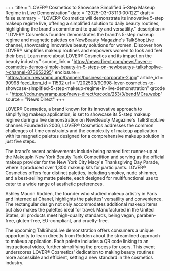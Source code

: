 +++
title = "LOVER® Cosmetics to Showcase Simplified 5-Step Makeup Regime in Live Demonstration"
date = "2025-03-03T13:00:12Z"
draft = false
summary = "LOVER® Cosmetics will demonstrate its innovative 5-step makeup regime live, offering a simplified solution to daily beauty routines, highlighting the brand's commitment to quality and versatility."
description = "LOVER® Cosmetics founder demonstrates the brand's 5-step makeup regime and magnetic palettes on NewBeauty Magazine's TalkShopLive channel, showcasing innovative beauty solutions for women. Discover how LOVER® simplifies makeup routines and empowers women to look and feel their best. Learn more about LOVER® Cosmetics and its impact on the beauty industry."
source_link = "https://newsdirect.com/news/lover-r-cosmetics-demos-simple-beauty-in-5-steps-on-newbeautys-talkshoplive-r-channel-873653295"
enclosure = "https://cdn.newsramp.app/banners/business-corporate-2.jpg"
article_id = 90998
feed_item_id = 11532
url = "/202503/90998-lover-cosmetics-to-showcase-simplified-5-step-makeup-regime-in-live-demonstration"
qrcode = "https://cdn.newsramp.app/news-direct/qrcode/253/3/bendMCra.webp"
source = "News Direct"
+++

<p>LOVER® Cosmetics, a brand known for its innovative approach to simplifying makeup application, is set to showcase its 5-step makeup regime during a live demonstration on NewBeauty Magazine's TalkShopLive channel. Founded in 2006, LOVER® Cosmetics addresses the common challenges of time constraints and the complexity of makeup application with its magnetic palettes designed for a comprehensive makeup solution in just five steps.</p><p>The brand's recent achievements include being named first runner-up at the MakeupIn New York Beauty Tank Competition and serving as the official makeup provider for the New York City Macy's Thanksgiving Day Parade, where it produced over 1,300 makeup kits for participants. LOVER® Cosmetics offers four distinct palettes, including smokey, nude shimmer, and a best-selling matte palette, each designed for multifunctional use to cater to a wide range of aesthetic preferences.</p><p>Ashley Maurin Rodden, the founder who studied makeup artistry in Paris and interned at Chanel, highlights the palettes' versatility and convenience. The rectangular design not only accommodates additional makeup items but also makes the palettes ideal for travel. Manufactured in the United States, all products meet high-quality standards, being vegan, paraben-free, gluten-free, EU-compliant, and cruelty-free.</p><p>The upcoming TalkShopLive demonstration offers consumers a unique opportunity to learn directly from Rodden about the streamlined approach to makeup application. Each palette includes a QR code linking to an instructional video, further simplifying the process for users. This event underscores LOVER® Cosmetics' dedication to making beauty routines more accessible and efficient, setting a new standard in the cosmetics industry.</p>